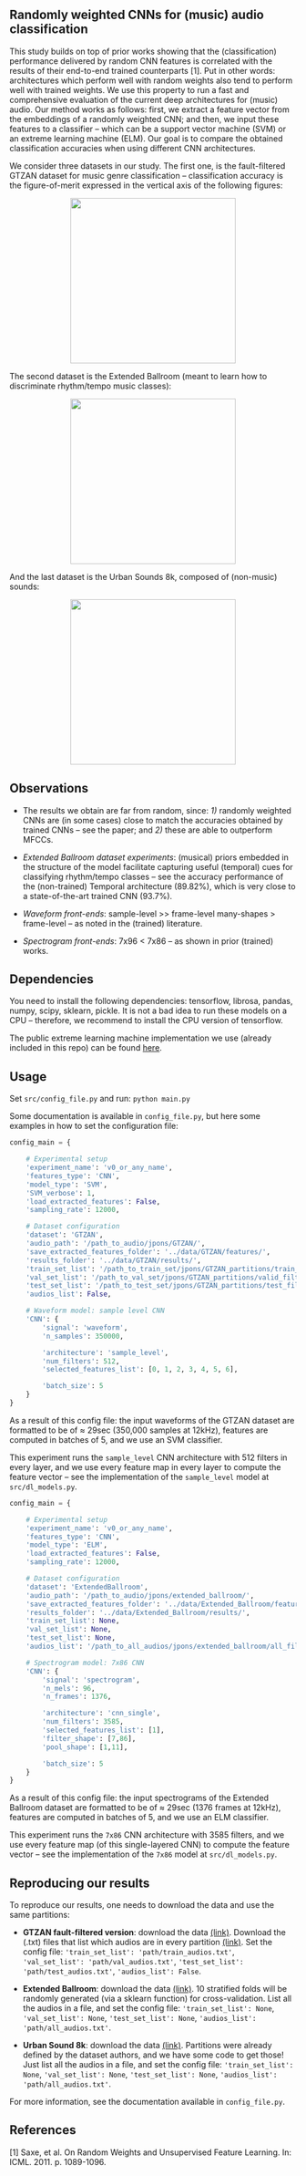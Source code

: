 ## Randomly weighted CNNs for (music) audio classification
This study builds on top of prior works showing that the (classification) performance delivered by random CNN features is correlated with the results of their end-to-end trained counterparts [1]. Put in other words: architectures which perform well with random weights also tend to perform well with trained weights. We use this property to run a fast and comprehensive evaluation of the current deep architectures for (music) audio. Our method works as follows: first, we extract a feature vector from the embeddings of a randomly weighted CNN; and then, we input these features to a classifier – which can be a support vector machine (SVM) or an extreme learning machine (ELM). Our goal is to compare the obtained classification accuracies when using different CNN architectures. 

We consider three datasets in our study. The first one, is the fault-filtered GTZAN dataset for music genre classification – classification accuracy is the figure-of-merit expressed in the vertical axis of the following figures:

<p align="center"><img src="img/GTZAN3500.png" height="290"></p>
The second dataset is the Extended Ballroom (meant to learn how to discriminate rhythm/tempo music classes):
<p align="center"><img src="img/Ball3500.png" height="290"></p>
And the last dataset is the Urban Sounds 8k, composed of (non-music) sounds:
<p align="center"><img src="img/us8k3500.png" height="290"></p>

## Observations

- The results we obtain are far from random, since: *1)* randomly weighted CNNs are (in some cases) close to match the accuracies obtained by trained CNNs – see the paper; and *2)* these are able to outperform MFCCs. 

- *Extended Ballroom dataset experiments*: (musical) priors embedded in the structure of the model facilitate capturing useful (temporal) cues for classifying rhythm/tempo classes – see the accuracy performance of the (non-trained) Temporal architecture (89.82%), which is very close to a state-of-the-art trained CNN (93.7%).

- *Waveform front-ends*: sample-level >> frame-level many-shapes > frame-level – as noted in the (trained) literature. 

- *Spectrogram front-ends*: 7x96 < 7x86 – as shown in prior (trained) works. 

## Dependencies
You need to install the following dependencies: tensorflow, librosa, pandas, numpy, scipy, sklearn, pickle. It is not a bad idea to run these models on a CPU – therefore, we recommend to install the CPU version of tensorflow.

The public extreme learning machine implementation we use (already included in this repo) can be found [here](https://github.com/zygmuntz/Python-ELM).

## Usage

Set `src/config_file.py` and run: `python main.py`

Some documentation is available in `config_file.py`, but here some examples in how to set the configuration file:

```python
config_main = {

    # Experimental setup
    'experiment_name': 'v0_or_any_name',
    'features_type': 'CNN',
    'model_type': 'SVM',
    'SVM_verbose': 1,
    'load_extracted_features': False,
    'sampling_rate': 12000,

    # Dataset configuration
    'dataset': 'GTZAN',
    'audio_path': '/path_to_audio/jpons/GTZAN/',
    'save_extracted_features_folder': '../data/GTZAN/features/',
    'results_folder': '../data/GTZAN/results/',
    'train_set_list': '/path_to_train_set/jpons/GTZAN_partitions/train_filtered.txt',
    'val_set_list': '/path_to_val_set/jpons/GTZAN_partitions/valid_filtered.txt',
    'test_set_list': '/path_to_test_set/jpons/GTZAN_partitions/test_filtered.txt',
    'audios_list': False,

    # Waveform model: sample level CNN
    'CNN': {
        'signal': 'waveform',
        'n_samples': 350000,

        'architecture': 'sample_level',
        'num_filters': 512,
        'selected_features_list': [0, 1, 2, 3, 4, 5, 6],

        'batch_size': 5
    }
}
```
As a result of this config file: the input waveforms of the GTZAN dataset are formatted to be of ≈ 29sec (350,000 samples at 12kHz), features are computed in batches of 5, and we use an SVM classifier.

This experiment runs the `sample_level` CNN architecture with 512 filters in every layer, and we use every feature map in every layer to compute the feature vector – see the implementation of the `sample_level` model at `src/dl_models.py`.

```python
config_main = {

    # Experimental setup
    'experiment_name': 'v0_or_any_name',
    'features_type': 'CNN',
    'model_type': 'ELM',
    'load_extracted_features': False,
    'sampling_rate': 12000,

    # Dataset configuration
    'dataset': 'ExtendedBallroom',
    'audio_path': '/path_to_audio/jpons/extended_ballroom/',
    'save_extracted_features_folder': '../data/Extended_Ballroom/features/',
    'results_folder': '../data/Extended_Ballroom/results/',
    'train_set_list': None,
    'val_set_list': None,
    'test_set_list': None,
    'audios_list': '/path_to_all_audios/jpons/extended_ballroom/all_files.txt',

    # Spectrogram model: 7x86 CNN
    'CNN': {
        'signal': 'spectrogram',
        'n_mels': 96,
        'n_frames': 1376,

        'architecture': 'cnn_single',
        'num_filters': 3585,
        'selected_features_list': [1],
        'filter_shape': [7,86],
        'pool_shape': [1,11],

        'batch_size': 5        
    }
}
```
As a result of this config file: the input spectrograms of the Extended Ballroom dataset are formatted to be of ≈ 29sec (1376 frames at 12kHz), features are computed in batches of 5, and we use an ELM classifier.

This experiment runs the `7x86` CNN architecture with 3585 filters, and we use every feature map (of this single-layered CNN) to compute the feature vector – see the implementation of the `7x86` model at `src/dl_models.py`.

## Reproducing our results

To reproduce our results, one needs to download the data and use the same partitions:

- **GTZAN fault-filtered version**: download the data [(link)](http://marsyasweb.appspot.com/download/data_sets/). Download the (.txt) files that list which audios are in every partition [(link)](https://github.com/jongpillee/music_dataset_split/tree/master/GTZAN_split). Set the config file: `'train_set_list': 'path/train_audios.txt'`, `'val_set_list': 'path/val_audios.txt'`, `'test_set_list': 'path/test_audios.txt'`, `'audios_list': False`.

- **Extended Ballroom**: download the data [(link)](http://anasynth.ircam.fr/home/media/ExtendedBallroom). 10 stratified folds will be randomly generated (via a sklearn function) for cross-validation. List all the audios in a file, and set the config file: `'train_set_list': None`, `'val_set_list': None`, `'test_set_list': None`, `'audios_list': 'path/all_audios.txt'`.

- **Urban Sound 8k**: download the data [(link)](https://serv.cusp.nyu.edu/projects/urbansounddataset/urbansound8k.html). Partitions were already defined by the dataset authors, and we have some code to get those! Just list all the audios in a file, and set the config file: `'train_set_list': None`, `'val_set_list': None`, `'test_set_list': None`, `'audios_list': 'path/all_audios.txt'`.

For more information, see the documentation available in `config_file.py`.

## References
[1] Saxe, et al. On Random Weights and Unsupervised Feature Learning. In: ICML. 2011. p. 1089-1096.
